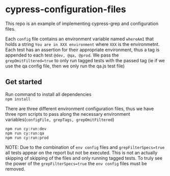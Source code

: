 # cypress-configuration-files
This repo is an example of implementing cypress-grep and configuration files. 

Each `config` file contains an environment variable named `whereAmI` that holds a string `You are in XXX environment` where `XXX` is the environmetnt. Each test has an assertion for their appropriate environment, thus a tag is appended to each test `@dev, @qa, @prod`. We pass the `grepOmitFiltered=true` to only run tagged tests with the passed tag (ie if we use the qa config file, then we only run the qa.js test file)

## Get started
Run command to install all dependencies\
`npm install`

There are three different environment configuration files, thus we have three npm scripts to pass along the necessary environment variables(`configFile, grepTags, grepOmitFiltered`)

`npm run cy:run:dev`\
`npm run cy:run:qa`\
`npm run cy:run:prod`

NOTE: Due to the combination of `env config` files and `grepFilterSpecs=true` all tests appear on the report but not be executed. This is not an actually skipping of skipping of the files and only running tagged tests. To truly see the power of the `grepFilterSpecs=true` the `env config` files must be removed.